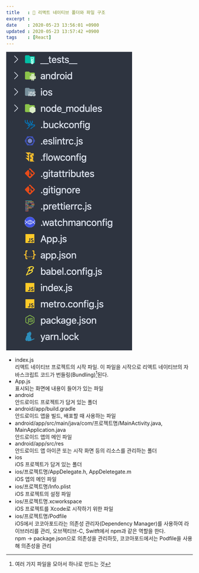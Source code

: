 ```yaml
---
title   : 🐝 리액트 네이티브 폴더와 파일 구조
excerpt : 
date    : 2020-05-23 13:56:01 +0900
updated : 2020-05-23 13:57:42 +0900
tags    : [React]
---
```


![react-native-folder](../images/react-native-folder.png)

- index.js  
리액트 네이티브 프로젝트의 시작 파일. 이 파일을 시작으로 리액트 네이티브의 자바스크립트 코드가 번들링(Bundling)[^1]된다. 
- App.js  
표시되는 화면에 내용이 들어가 있는 파일
- android  
안드로이드 프로젝트가 담겨 있는 폴더
- android/app/build.gradle  
안드로이드 앱을 빌드, 배포할 때 사용하는 파일
- android/app/src/main/java/com/프로젝트명/MainActivity.java, MainApplication.java  
안드로이드 앱의 메인 파일
- android/app/src/res  
안드로이드 앱 아이콘 또는 시작 화면 등의 리소스를 관리하는 폴더
- ios  
iOS 프로젝트가 담겨 있는 폴더
- ios/프로젝트명/AppDelegate.h, AppDeletegate.m  
iOS 앱의 메인 파일
- ios/프로젝트명/Info.plist  
iOS 프로젝트의 설정 파일
- ios/프로젝트명.xcworkspace  
iOS 프로젝트를 Xcode로 시작하기 위한 파일 
- ios/프로젝트명/Podfile  
iOS에서 코코아포드라는 의존성 관리자(Dependency Manager)를 사용하여 라이브러리를 관리, 오브젝티브-C, Switft에서 npm과 같은 역할을 한다.  
npm -> package.json으로 의존성을 관리하듯, 코코아포드에서는 Podfile을 사용해 의존성을 관리 

[^1]: 여러 가지 파일을 모아서 하나로 만드는 것 

